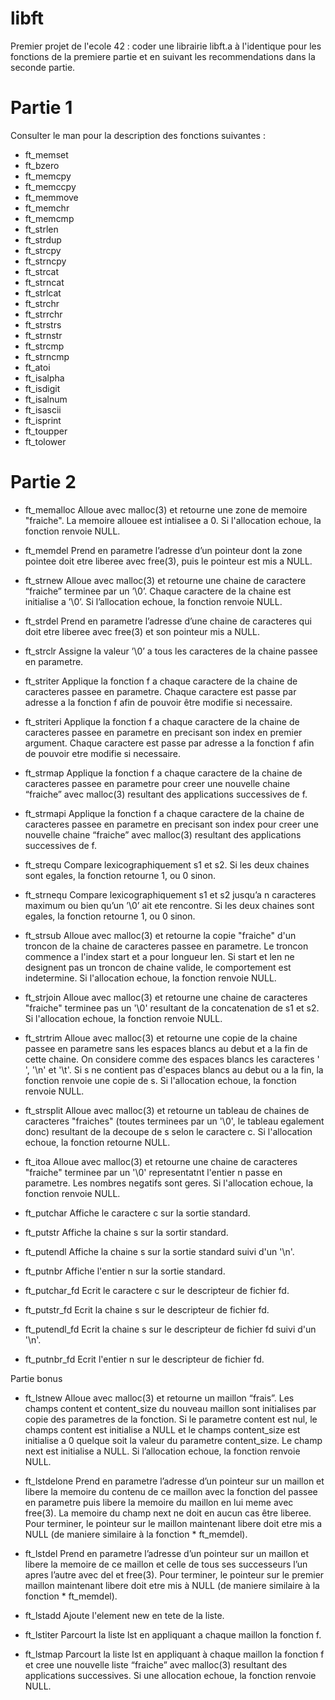 # libft

Premier projet de l'ecole 42 : coder une librairie libft.a à l'identique pour les fonctions de la premiere partie et en suivant les recommendations dans la seconde partie.


# Partie 1
Consulter le man pour la description des fonctions suivantes :

* ft_memset
* ft_bzero
* ft_memcpy
* ft_memccpy
* ft_memmove
* ft_memchr
* ft_memcmp
* ft_strlen
* ft_strdup
* ft_strcpy
* ft_strncpy
* ft_strcat
* ft_strncat
* ft_strlcat
* ft_strchr
* ft_strrchr
* ft_strstrs
* ft_strnstr
* ft_strcmp
* ft_strncmp
* ft_atoi
* ft_isalpha
* ft_isdigit
* ft_isalnum
* ft_isascii
* ft_isprint
* ft_toupper
* ft_tolower


# Partie 2
* ft_memalloc
Alloue avec malloc(3) et retourne une zone de memoire "fraiche". La memoire allouee est intialisee a 0. Si l'allocation echoue, la fonction renvoie NULL.

* ft_memdel
Prend en parametre l’adresse d’un pointeur dont la zone pointee doit etre liberee avec free(3), puis le pointeur est mis a NULL.

* ft_strnew
Alloue avec malloc(3) et retourne une chaine de caractere “fraiche” terminee par un ’\0’. Chaque caractere de la chaine est initialise a ’\0’. Si l’allocation echoue, la fonction renvoie NULL.

* ft_strdel
Prend en parametre l’adresse d’une chaine de caracteres qui doit etre liberee avec free(3) et son pointeur mis a NULL.

* ft_strclr
Assigne la valeur ’\0’ a tous les caracteres de la chaine passee en parametre.

* ft_striter
Applique la fonction f a chaque caractere de la chaine de caracteres passee en parametre. Chaque caractere est passe par adresse a la fonction f afin de pouvoir être modifie si necessaire.

* ft_striteri
Applique la fonction f a chaque caractere de la chaine de caracteres passee en parametre en precisant son index en premier argument. Chaque caractere est passe par adresse a la fonction f afin de pouvoir etre modifie si necessaire.

* ft_strmap
Applique la fonction f a chaque caractere de la chaine de caracteres passee en parametre pour creer une nouvelle chaine “fraiche” avec malloc(3) resultant des applications successives de f.

* ft_strmapi
Applique la fonction f a chaque caractere de la chaine de caracteres passee en parametre en precisant son index pour creer une nouvelle chaine “fraiche” avec malloc(3) resultant des applications successives de f.

* ft_strequ
Compare lexicographiquement s1 et s2. Si les deux chaines sont egales, la fonction retourne 1, ou 0 sinon.

* ft_strnequ
Compare lexicographiquement s1 et s2 jusqu’a n caracteres maximum ou bien qu’un ’\0’ ait ete rencontre. Si les deux chaines sont egales, la fonction retourne 1, ou 0 sinon.

* ft_strsub
Alloue avec malloc(3) et retourne la copie "fraiche" d'un troncon de la chaine de caracteres passee en parametre. Le troncon commence a l'index start et a pour longueur len. Si start et len ne designent pas un troncon de chaine valide, le comportement est indetermine. Si l'allocation echoue, la fonction renvoie NULL.

* ft_strjoin
Alloue avec malloc(3) et retourne une chaine de caracteres "fraiche" terminee pas un '\0' resultant de la concatenation de s1 et s2. Si l'allocation echoue, la fonction renvoie NULL.

* ft_strtrim
Alloue avec malloc(3) et retourne une copie de la chaine passee en parametre sans les espaces blancs au debut et a la fin de cette chaine. On considere comme des espaces blancs les caracteres ' ', '\n' et '\t'. Si s ne contient pas d'espaces blancs au debut ou a la fin, la fonction renvoie une copie de s. Si l'allocation echoue, la fonction renvoie NULL.

* ft_strsplit
Alloue avec malloc(3) et retourne un tableau de chaines de caracteres "fraiches" (toutes terminees par un '\0', le tableau egalement donc) resultant de la decoupe de s selon le caractere c. Si l'allocation echoue, la fonction retourne NULL.

* ft_itoa
Alloue avec malloc(3) et retourne une chaine de caracteres "fraiche" terminee par un '\0' representatnt l'entier n passe en parametre. Les nombres negatifs sont geres. Si l'allocation echoue, la fonction renvoie NULL.

* ft_putchar
Affiche le caractere c sur la sortie standard.

* ft_putstr
Affiche la chaine s sur la sortir standard.

* ft_putendl
Affiche la chaine s sur la sortie standard suivi d'un '\n'.

* ft_putnbr
Affiche l'entier n sur la sortie standard.

* ft_putchar_fd
Ecrit le caractere c sur le descripteur de fichier fd.

* ft_putstr_fd
Ecrit la chaine s sur le descripteur de fichier fd.

* ft_putendl_fd
Ecrit la chaine s sur le descripteur de fichier fd suivi d'un '\n'.

* ft_putnbr_fd
Ecrit l'entier n sur le descripteur de fichier fd.

Partie bonus
* ft_lstnew
Alloue avec malloc(3) et retourne un maillon “frais”. Les champs content et content_size du nouveau maillon sont initialises par copie des parametres de la fonction. Si le parametre content est nul, le champs content est initialise a NULL et le champs content_size est initialise a 0 quelque soit la valeur du parametre content_size. Le champ next est initialise a NULL. Si l’allocation echoue, la fonction renvoie NULL.

* ft_lstdelone
Prend en parametre l’adresse d’un pointeur sur un maillon et libere la memoire du contenu de ce maillon avec la fonction del passee en parametre puis libere la memoire du maillon en lui meme avec free(3). La memoire du champ next ne doit en aucun cas être liberee. Pour terminer, le pointeur sur le maillon maintenant libere doit etre mis a NULL (de maniere similaire à la fonction * ft_memdel).

* ft_lstdel
Prend en parametre l’adresse d’un pointeur sur un maillon et libere la memoire de ce maillon et celle de tous ses successeurs l’un apres l’autre avec del et free(3). Pour terminer, le pointeur sur le premier maillon maintenant libere doit etre mis à NULL (de maniere similaire à la fonction * ft_memdel).

* ft_lstadd
Ajoute l'element new en tete de la liste.

* ft_lstiter
Parcourt la liste lst en appliquant a chaque maillon la fonction f.

* ft_lstmap
Parcourt la liste lst en appliquant à chaque maillon la fonction f et cree une nouvelle liste “fraiche” avec malloc(3) resultant des applications successives. Si une allocation echoue, la fonction renvoie NULL.
